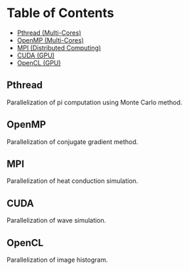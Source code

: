 Table of Contents
=================
  * [Pthread (Multi-Cores)](#Pthread)
  * [OpenMP (Multi-Cores)](#OpenMP)
  * [MPI (Distributed Computing)](#MPI)
  * [CUDA (GPU)](#CUDA)
  * [OpenCL (GPU)](#OpenCL)
  
## Pthread
Parallelization of pi computation using Monte Carlo method.

## OpenMP
Parallelization of conjugate gradient method.

## MPI
Parallelization of heat conduction simulation.

## CUDA
Parallelization of wave simulation.

## OpenCL
Parallelization of image histogram.